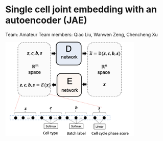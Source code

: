 # Single cell joint embedding with an autoencoder (JAE)

Team: Amateur
Team members: Qiao Liu, Wanwen Zeng, Chencheng Xu

<img src="model_architecture.png" width="80%">
